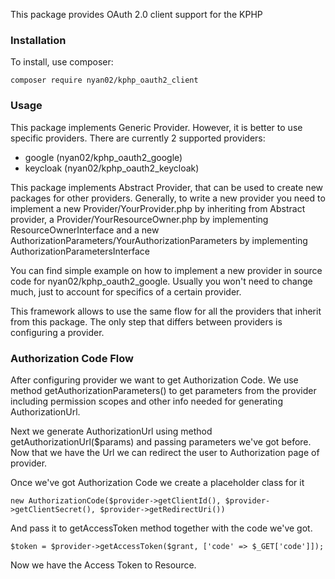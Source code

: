 This package provides OAuth 2.0 client support for the KPHP

### Installation
To install, use composer:

```composer require nyan02/kphp_oauth2_client```

### Usage
This package implements Generic Provider. However, it is better to use
specific providers. There are currently 2 supported providers:
- google (nyan02/kphp_oauth2_google)
- keycloak (nyan02/kphp_oauth2_keycloak)

This package implements Abstract Provider, that can be used to
create new packages for other providers. Generally, to write
a new provider you need to implement a new Provider/YourProvider.php
by inheriting from Abstract provider, a Provider/YourResourceOwner.php
by implementing ResourceOwnerInterface and 
a new AuthorizationParameters/YourAuthorizationParameters by
implementing AuthorizationParametersInterface

You can find simple example on how to implement a new provider 
in source code for nyan02/kphp_oauth2_google. Usually you won't
need to change much, just to account for specifics of a certain
provider.

This framework allows to use the same flow for all the providers
that inherit from this package. The only step that differs between
providers is configuring a provider.

### Authorization Code Flow
After configuring provider we want to get Authorization Code. We use
method getAuthorizationParameters() to get parameters from the provider
including permission scopes and other info needed for generating
AuthorizationUrl.

Next we generate AuthorizationUrl using method getAuthorizationUrl($params)
and passing parameters we've got before. Now that we have the Url we can
redirect the user to Authorization page of provider.

Once we've got Authorization Code we create a placeholder class for it

```new AuthorizationCode($provider->getClientId(), $provider->getClientSecret(), $provider->getRedirectUri())```

And pass it to getAccessToken method together with the code we've got.

```$token = $provider->getAccessToken($grant, ['code' => $_GET['code']]);```

Now we have the Access Token to Resource.
